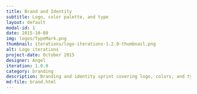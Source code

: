 ```yaml
---
title: Brand and Identity
subtitle: Logo, color palette, and type
layout: default
modal-id: 1
date: 2015-10-08
img: logos/TypeMark.png
thumbnail: iterations/logo-iterations-1.2.0-thumbnail.png
alt: Logo iterations
project-date: October 2015
designer: Angel
iteration: 1.0.0
category: branding
description: Branding and identity sprint covering logo, colors, and type for use across all our offline and online efforts.
md-file: brand.html
---
```

